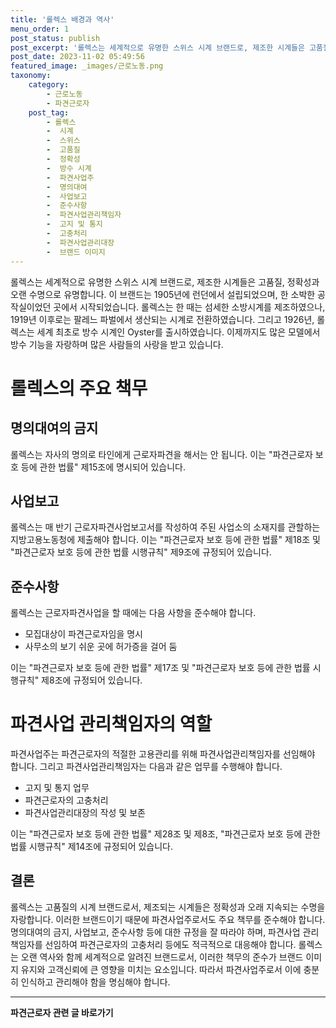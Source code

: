 ```yaml
---
title: '롤렉스 배경과 역사'
menu_order: 1
post_status: publish
post_excerpt: '롤렉스는 세계적으로 유명한 스위스 시계 브랜드로, 제조한 시계들은 고품질, 정확성과 오랜 수명으로 유명합니다. 이 브랜드는 1905년에 런던에서 설립되었으며, 한 소박한 공작실이었던 곳에서 시작되었습니다. 롤렉스는 한 때는 섬세한 소방시계를 제조하였으나, 1919년 이후로는 팔레느 파벌에서 생산되는 시계로 전환하였습니다. 그리고 1926년, 롤렉스는 세계 최초로 방수 시계인 Oyster를 출시하였습니다. 이제까지도 많은 모델에서 방수 기능을 자랑하며 많은 사람들의 사랑을 받고 있습니다.'
post_date: 2023-11-02 05:49:56
featured_image: _images/근로노동.png
taxonomy:
    category:
        - 근로노동
        - 파견근로자
    post_tag:
        - 롤렉스
        -  시계
        -  스위스
        -  고품질
        -  정확성
        -  방수 시계
        -  파견사업주
        -  명의대여
        -  사업보고
        -  준수사항
        -  파견사업관리책임자
        -  고지 및 통지
        -  고충처리
        -  파견사업관리대장
        -  브랜드 이미지
---
```



롤렉스는 세계적으로 유명한 스위스 시계 브랜드로, 제조한 시계들은 고품질, 정확성과 오랜 수명으로 유명합니다. 이 브랜드는 1905년에 런던에서 설립되었으며, 한 소박한 공작실이었던 곳에서 시작되었습니다. 롤렉스는 한 때는 섬세한 소방시계를 제조하였으나, 1919년 이후로는 팔레느 파벌에서 생산되는 시계로 전환하였습니다. 그리고 1926년, 롤렉스는 세계 최초로 방수 시계인 Oyster를 출시하였습니다. 이제까지도 많은 모델에서 방수 기능을 자랑하며 많은 사람들의 사랑을 받고 있습니다.

# 롤렉스의 주요 책무

## 명의대여의 금지

롤렉스는 자사의 명의로 타인에게 근로자파견을 해서는 안 됩니다. 이는 "파견근로자 보호 등에 관한 법률" 제15조에 명시되어 있습니다.

## 사업보고

롤렉스는 매 반기 근로자파견사업보고서를 작성하여 주된 사업소의 소재지를 관할하는 지방고용노동청에 제출해야 합니다. 이는 "파견근로자 보호 등에 관한 법률" 제18조 및 "파견근로자 보호 등에 관한 법률 시행규칙" 제9조에 규정되어 있습니다.

## 준수사항

롤렉스는 근로자파견사업을 할 때에는 다음 사항을 준수해야 합니다.

- 모집대상이 파견근로자임을 명시
- 사무소의 보기 쉬운 곳에 허가증을 걸어 둠

이는 "파견근로자 보호 등에 관한 법률" 제17조 및 "파견근로자 보호 등에 관한 법률 시행규칙" 제8조에 규정되어 있습니다.

# 파견사업 관리책임자의 역할

파견사업주는 파견근로자의 적절한 고용관리를 위해 파견사업관리책임자를 선임해야 합니다. 그리고 파견사업관리책임자는 다음과 같은 업무를 수행해야 합니다.

- 고지 및 통지 업무
- 파견근로자의 고충처리
- 파견사업관리대장의 작성 및 보존

이는 "파견근로자 보호 등에 관한 법률" 제28조 및 제8조, "파견근로자 보호 등에 관한 법률 시행규칙" 제14조에 규정되어 있습니다.

## 결론


롤렉스는 고품질의 시계 브랜드로서, 제조되는 시계들은 정확성과 오래 지속되는 수명을 자랑합니다. 이러한 브랜드이기 때문에 파견사업주로서도 주요 책무를 준수해야 합니다. 명의대여의 금지, 사업보고, 준수사항 등에 대한 규정을 잘 따라야 하며, 파견사업 관리책임자를 선임하여 파견근로자의 고충처리 등에도 적극적으로 대응해야 합니다. 롤렉스는 오랜 역사와 함께 세계적으로 알려진 브랜드로서, 이러한 책무의 준수가 브랜드 이미지 유지와 고객신뢰에 큰 영향을 미치는 요소입니다. 따라서 파견사업주로서 이에 충분히 인식하고 관리해야 함을 명심해야 합니다.
<!-- wp:separator -->
<hr class="wp-block-separator has-alpha-channel-opacity"/>
<!-- /wp:separator -->

<!-- wp:group {"backgroundColor":"base","layout":{"type":"constrained"}} -->
<div class="wp-block-group has-base-background-color has-background"><!-- wp:paragraph {"align":"center","fontSize":"medium"} -->
<p class="has-text-align-center has-large-font-size"><strong>파견근로자 관련 글 바로가기</strong></p>
<!-- /wp:paragraph -->


<!-- wp:latest-posts
{"categories":[{"id":12664,"count":19,"description":"","link":"https://uknowlaw.com/category/%ed%8c%8c%ea%b2%ac%ea%b7%bc%eb%a1%9c%ec%9e%90/","name":"파견근로자","slug":"파견근로자","taxonomy":"category","parent":0,"meta":[],"_links":{"self":[{"href":"https://uknowlaw.com/wp-json/wp/v2/categories/12664"}],"collection":[{"href":"https://uknowlaw.com/wp-json/wp/v2/categories"}],"about":[{"href":"https://uknowlaw.com/wp-json/wp/v2/taxonomies/category"}],"wp:post_type":[{"href":"https://uknowlaw.com/wp-json/wp/v2/posts?categories=12664"}],"curies":[{"name":"wp","href":"https://api.w.org/{rel}","templated":true}]}}],"postsToShow":100,"excerptLength":28,"postLayout":"grid","columns":2,"featuredImageAlign":"left","featuredImageSizeSlug":"large","fontSize":18px} /--></div>
<!-- /wp:group -->